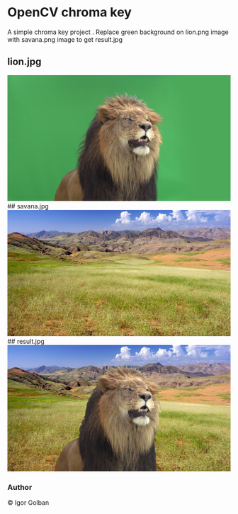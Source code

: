 # OpenCV chroma key
A simple chroma key project . Replace green background on lion.png image with savana.png image to get result.jpg

## lion.jpg
<img src="src/lion.jpg" />
## savana.jpg
<img src="src/savana.jpg" />
## result.jpg
<img src="src/result.jpg" />

### Author
:copyright: Igor Golban

